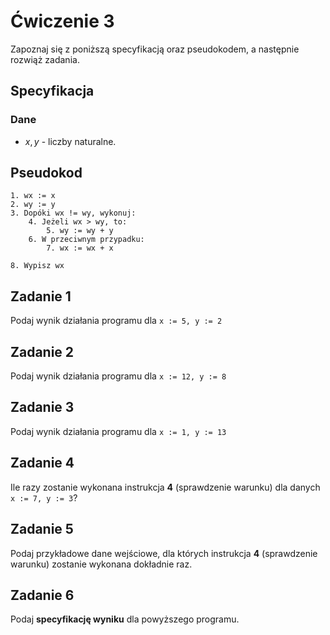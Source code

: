 # Ćwiczenie 3

Zapoznaj się z poniższą specyfikacją oraz pseudokodem, a następnie rozwiąż zadania.

## Specyfikacja

### Dane

* $x, y$ - liczby naturalne.

## Pseudokod

```
1. wx := x
2. wy := y
3. Dopóki wx != wy, wykonuj:
    4. Jeżeli wx > wy, to: 
        5. wy := wy + y
    6. W przeciwnym przypadku:
        7. wx := wx + x
        
8. Wypisz wx
```

## Zadanie 1

Podaj wynik działania programu dla `x := 5, y := 2`

## Zadanie 2

Podaj wynik działania programu dla `x := 12, y := 8`

## Zadanie 3

Podaj wynik działania programu dla `x := 1, y := 13`

## Zadanie 4

Ile razy zostanie wykonana instrukcja **4** (sprawdzenie warunku) dla danych `x := 7, y := 3`?

## Zadanie 5

Podaj przykładowe dane wejściowe, dla których instrukcja **4** (sprawdzenie warunku) zostanie wykonana dokładnie raz.

## Zadanie 6

Podaj **specyfikację wyniku** dla powyższego programu.
